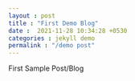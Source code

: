 ```yaml
---
layout : post
title : "First Demo Blog"
date :  2021-11-28 10:34:28 +0530
categories : jekyll demo
permalink : "/demo post"
---
```


First Sample Post/Blog